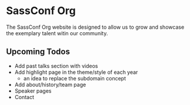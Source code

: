 # SassConf Org

The SassConf Org website is designed to allow us to grow and showcase the exemplary talent witin our community.

## Upcoming Todos

- Add past talks section with videos
- Add highlight page in the theme/style of each year
    - an idea to replace the subdomain concept
- Add about/history/team page
- Speaker pages
- Contact

